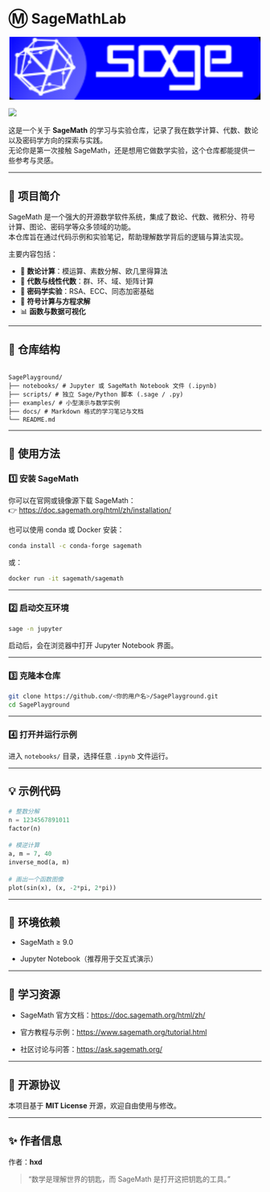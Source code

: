 # Ⓜ️ SageMathLab



<p align="center">
    <a href="https://github.com/hxd77/SageMathLab"><img src="https://raw.githubusercontent.com/hxd77/BlogImage/master/TyporaImage/20251021110145004.png" width=500 ></a>
</p>

<p alt="center">
   <img src=" https://img.shields.io/badge/jupyter-%23FA0F00.svg?style=for-the-badge&logo=jupyter&logoColor=white">
</p>


这是一个关于 **SageMath** 的学习与实验仓库，记录了我在数学计算、代数、数论以及密码学方向的探索与实践。  
无论你是第一次接触 SageMath，还是想用它做数学实验，这个仓库都能提供一些参考与灵感。

---

## 🌱 项目简介

SageMath 是一个强大的开源数学软件系统，集成了数论、代数、微积分、符号计算、图论、密码学等众多领域的功能。  
本仓库旨在通过代码示例和实验笔记，帮助理解数学背后的逻辑与算法实现。

主要内容包括：

- 🔢 **数论计算**：模运算、素数分解、欧几里得算法  
- 🧮 **代数与线性代数**：群、环、域、矩阵计算  
- 🔐 **密码学实验**：RSA、ECC、同态加密基础  
- 🧠 **符号计算与方程求解**  
- 📊 **函数与数据可视化**

---

## 📂 仓库结构

```

SagePlayground/  
├── notebooks/ # Jupyter 或 SageMath Notebook 文件 (.ipynb)  
├── scripts/ # 独立 Sage/Python 脚本 (.sage / .py)  
├── examples/ # 小型演示与数学实例  
├── docs/ # Markdown 格式的学习笔记与文档  
└── README.md

```

---

## 🚀 使用方法

### 1️⃣ 安装 SageMath

你可以在官网或镜像源下载 SageMath：  
👉 https://doc.sagemath.org/html/zh/installation/

也可以使用 conda 或 Docker 安装：

```bash
conda install -c conda-forge sagemath
```

或：

```bash
docker run -it sagemath/sagemath
```

* * *

### 2️⃣ 启动交互环境

```bash
sage -n jupyter
```

启动后，会在浏览器中打开 Jupyter Notebook 界面。

* * *

### 3️⃣ 克隆本仓库

```bash
git clone https://github.com/<你的用户名>/SagePlayground.git
cd SagePlayground
```

* * *

### 4️⃣ 打开并运行示例

进入 `notebooks/` 目录，选择任意 `.ipynb` 文件运行。

* * *

## 💡 示例代码

```python
# 整数分解
n = 1234567891011
factor(n)

# 模逆计算
a, m = 7, 40
inverse_mod(a, m)

# 画出一个函数图像
plot(sin(x), (x, -2*pi, 2*pi))
```

* * *

## 🧰 环境依赖

* SageMath ≥ 9.0
  
* Jupyter Notebook（推荐用于交互式演示）
  

* * *

## 📘 学习资源

* SageMath 官方文档：https://doc.sagemath.org/html/zh/
  
* 官方教程与示例：https://www.sagemath.org/tutorial.html
  
* 社区讨论与问答：https://ask.sagemath.org/
  

* * *

## 📜 开源协议

本项目基于 **MIT License** 开源，欢迎自由使用与修改。

* * *

## ✨ 作者信息

作者：**hxd**

> “数学是理解世界的钥匙，而 SageMath 是打开这把钥匙的工具。”